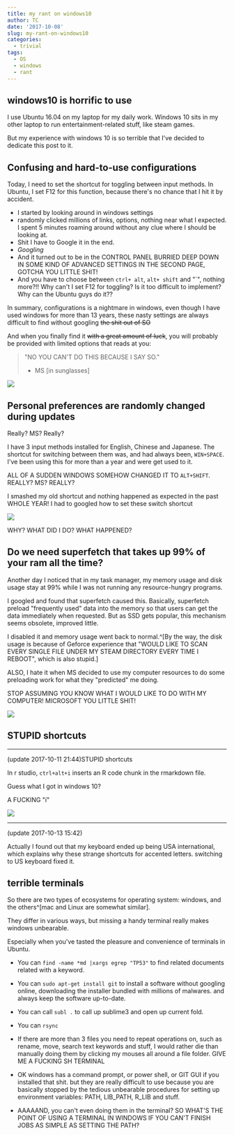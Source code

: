 ```yaml
---
title: my rant on windows10
author: TC
date: '2017-10-08'
slug: my-rant-on-windows10
categories:
  - trivial
tags:
  - OS
  - windows
  - rant
---
```


## windows10 is horrific to use

I use Ubuntu 16.04 on my laptop for my daily work. Windows 10 sits in my other laptop to run entertainment-related stuff, like steam games.

But my experience with windows 10 is so terrible that I've decided to dedicate this post to it.

## Confusing and hard-to-use configurations

Today, I need to set the shortcut for toggling between input methods. In Ubuntu, I set F12 for this function, because there's no chance that I hit it by accident.

- I started by looking around in windows settings
- randomly clicked millions of links, options, nothing near what I expected. I spent 5 minutes roaming around without any clue where I should be looking at.
- Shit I have to Google it in the end.
- *Googling*
- And it turned out to be in the CONTROL PANEL BURRIED DEEP DOWN IN SOME KIND OF ADVANCED SETTINGS IN THE SECOND PAGE, GOTCHA YOU LITTLE SHIT!
- And you have to choose between `ctrl+ alt`, `alt+ shift` and "`", nothing more?!! Why can't I set F12 for toggling? Is it too difficult to implement? Why can the Ubuntu guys do it??

In summary, configurations is a nightmare in windows, even though I have used windows for more than 13 years, these nasty settings are always difficult to find without googling ~~the shit out of SO~~

And when you finally find it ~~with a great amount of luck~~, you will probably be provided with limited options that reads at you:

> "NO YOU CAN'T DO THIS BECAUSE I SAY SO."
> - MS [in sunglasses]

![](http://www.buffalo.edu/~skim25/lis506-2/meme/meme08.jpg)

## Personal preferences are randomly changed during updates

Really? MS? Really? 

I have 3 input methods installed for English, Chinese and Japanese. The shortcut for switching between them was, and had always been, `WIN+SPACE`. I've been using this for more than a year and were get used to it.

ALL OF A SUDDEN WINDOWS SOMEHOW CHANGED IT TO `ALT+SHIFT`. REALLY? MS? REALLY?

I smashed my old shortcut and nothing happened as expected in the past WHOLE YEAR!
I had to googled how to set these switch shortcut

![](https://media.giphy.com/media/12XMGIWtrHBl5e/giphy.gif)

WHY?
WHAT DID I DO?
WHAT HAPPENED?

## Do we need superfetch that takes up 99% of your ram all the time?

Another day I noticed that in my task manager,  my memory usage and disk usage stay at 99% while I was not running any resource-hungry programs.

I googled and found that superfetch caused this. Basically, superfetch preload "frequently used" data into the memory so that users can get the data immediately when requested. But as SSD gets popular, this mechanism seems obsolete, improved little.

I disabled it and memory usage went back to normal.^[By the way, the disk usage is because of Geforce experience that "WOULD LIKE TO SCAN EVERY SINGLE FILE UNDER MY STEAM DIRECTORY EVERY TIME I REBOOT", which is also stupid.]

ALSO, I hate it when MS decided to use my computer resources to do some preloading work for what they "predicted" me doing.

STOP ASSUMING YOU KNOW WHAT I WOULD LIKE TO DO WITH MY COMPUTER! MICROSOFT YOU LITTLE SHIT!

![](https://i.imgur.com/sgTanck.gif)

## STUPID shortcuts

---

(update 2017-10-11 21:44)STUPID shortcuts



In r studio, `ctrl+alt+i` inserts an R code chunk in the rmarkdown file.

Guess what I got in windows 10?

A FUCKING "í"

![](https://i.imgur.com/jeWT0ta.gif)

--- 

(update 2017-10-13 15:42)

Actually I found out that my keyboard ended up being USA international, which explains why these strange shortcuts for accented letters. switching to US keyboard fixed it.


## terrible terminals

So there are two types of ecosystems for operating system: windows, and the others^[mac and Linux are somewhat similar].

They differ in various ways, but missing a handy terminal really makes windows unbearable.

Especially when you've tasted the pleasure and convenience of terminals in Ubuntu.

- You can `find -name *md |xargs egrep "TP53"` to find related documents related with a keyword.

- You can `sudo apt-get install git` to install a software without googling online, downloading the installer bundled with millions of malwares. and always keep the software up-to-date.

- You can call `subl .` to call up sublime3 and open up current fold. 
- You can `rsync` 

- If there are more than 3 files you need to repeat operations on, such as rename, move, search text keywords and stuff, I would rather die than manually doing them by clicking my mouses all around a file folder. GIVE ME A FUCKING SH TERMINAL

- OK windows has a command prompt, or power shell, or GIT GUI if you installed that shit. but they are really difficult to use because you are basically stopped by the tedious unbearable procedures for setting up environment variables: PATH, LIB_PATH, R_LIB and stuff. 

- AAAAAND, you can't even doing them in the terminal? SO WHAT'S THE POINT OF USING A TERMINAL IN WINDOWS IF YOU CAN'T FINISH JOBS AS SIMPLE AS SETTING THE PATH?



